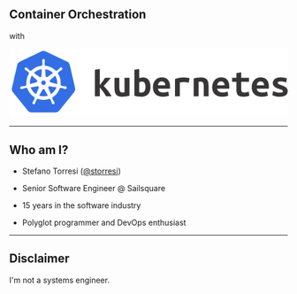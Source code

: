 ## Container Orchestration
with

![kubernetes logo](assets/kubernetes.png)

---

## Who am I?

- Stefano Torresi ([@storresi](https://twitter.com/storresi))

- Senior Software Engineer @ Sailsquare

- 15 years in the software industry

- Polyglot programmer and DevOps enthusiast

---

## Disclaimer

I'm not a systems engineer.
